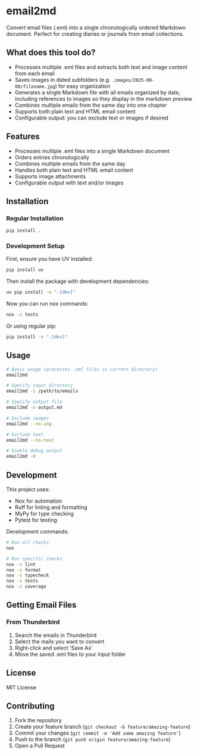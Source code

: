 # email2md

Convert email files (.eml) into a single chronologically ordered Markdown document. Perfect for creating diaries or journals from email collections.

## What does this tool do?

- Processes multiple .eml files and extracts both text and image content from each email
- Saves images in dated subfolders (e.g. `.images/2025-09-08/filename.jpg`) for easy organization
- Generates a single Markdown file with all emails organized by date, including references to images so they display in the markdown preview
- Combines multiple emails from the same day into one chapter
- Supports both plain text and HTML email content
- Configurable output: you can exclude text or images if desired

## Features

- Processes multiple .eml files into a single Markdown document
- Orders entries chronologically
- Combines multiple emails from the same day
- Handles both plain text and HTML email content
- Supports image attachments
- Configurable output with text and/or images

## Installation

### Regular Installation

```bash
pip install .
```

### Development Setup

First, ensure you have UV installed:
```bash
pip install uv
```

Then install the package with development dependencies:

```bash
uv pip install -e ".[dev]"
```

Now you can run nox commands:

```bash
nox -s tests
```

Or using regular pip:

```bash
pip install -e ".[dev]"
```

## Usage

```bash
# Basic usage (processes .eml files in current directory)
email2md

# Specify input directory
email2md -i /path/to/emails

# Specify output file
email2md -o output.md

# Exclude images
email2md --no-img

# Exclude text
email2md --no-text

# Enable debug output
email2md -d
```

## Development

This project uses:
- Nox for automation
- Ruff for linting and formatting
- MyPy for type checking
- Pytest for testing

Development commands:
```bash
# Run all checks
nox

# Run specific checks
nox -s lint
nox -s format
nox -s typecheck
nox -s tests
nox -s coverage
```

## Getting Email Files

### From Thunderbird
1. Search the emails in Thunderbird
2. Select the mails you want to convert
3. Right-click and select 'Save As'
4. Move the saved .eml files to your input folder

## License

MIT License

## Contributing

1. Fork the repository
2. Create your feature branch (`git checkout -b feature/amazing-feature`)
3. Commit your changes (`git commit -m 'Add some amazing feature'`)
4. Push to the branch (`git push origin feature/amazing-feature`)
5. Open a Pull Request
